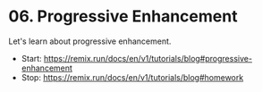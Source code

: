 # 06. Progressive Enhancement

Let's learn about progressive enhancement.

- Start: https://remix.run/docs/en/v1/tutorials/blog#progressive-enhancement
- Stop: https://remix.run/docs/en/v1/tutorials/blog#homework
